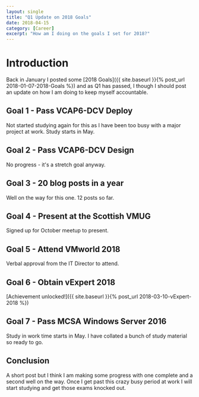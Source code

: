 ```yaml
---
layout: single
title: "Q1 Update on 2018 Goals"
date: 2018-04-15
category: [Career]
excerpt: "How am I doing on the goals I set for 2018?"
---
```

# Introduction

Back in January I posted some [2018 Goals]({{ site.baseurl }}{% post_url 2018-01-07-2018-Goals %}) and as Q1 has passed, I though I should post an update on how I am doing to keep myself accountable.

## Goal 1 - Pass VCAP6-DCV Deploy

Not started studying again for this as I have been too busy with a major project at work. Study starts in May.

## Goal 2 - Pass VCAP6-DCV Design

No progress - it's a stretch goal anyway.

## Goal 3 - 20 blog posts in a year

Well on the way for this one. 12 posts so far.

## Goal 4 - Present at the Scottish VMUG

Signed up for October meetup to present.

## Goal 5 - Attend VMworld 2018

Verbal approval from the IT Director to attend.

## Goal 6 - Obtain vExpert 2018

[Achievement unlocked!]({{ site.baseurl }}{% post_url 2018-03-10-vExpert-2018 %})

## Goal 7 - Pass MCSA Windows Server 2016

Study in work time starts in May. I have collated a bunch of study material so ready to go.

## Conclusion

A short post but I think I am making some progress with one complete and a second well on the way. Once I get past this crazy busy period at work I will start studying and get those exams knocked out.